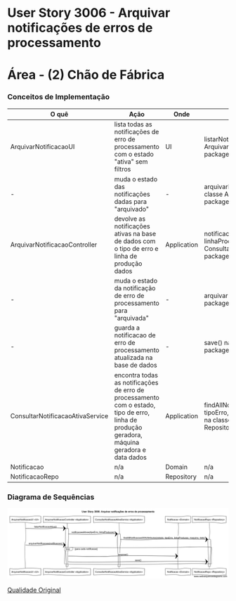 # User Story 3006 - Arquivar notificações de erros de processamento

# Área - (2) Chão de Fábrica

### Conceitos de Implementação

| O quê                            | Ação                                                         | Onde        | Método                                                       |
| -------------------------------- | ------------------------------------------------------------ | ----------- | ------------------------------------------------------------ |
| ArquivarNotificacaoUI            | lista todas as notificações de erro de processamento com o estado "ativa" sem filtros | UI          | listarNotificacaoAtiva() na classe ArquivarNotificacaoController na package Application |
| -                                | muda o estado das notificações dadas para "arquivado"        | -           | arquivarNotificacoes(notificacoes) na classe ArquivarNotificacaoController na package Application |
| ArquivarNotificacaoController    | devolve as notificações ativas na base de dados com o tipo de erro e linha de produção dados | Application | notificacoesAtivas(tipoErro, linhaProducao) na classe ConsultarNotificacaoAtivaService na package Application |
| -                                | muda o estado da notificação de erro de processamento para "arquivada" | -           | arquivar() na classe Notificacao na package Domain           |
| -                                | guarda a notificacao de erro de processamento atualizada na base de dados | -           | save() na classe NotificacaoRepo na package Repository       |
| ConsultarNotificacaoAtivaService | encontra todas as notificações de erro de processamento com o estado, tipo de erro, linha de produção geradora, máquina geradora e data dados | Application | findAllNotificacoesWithAttributes(estado, tipoErro, linhaProducao, maquina, data) na classe NotificacaoRepo na package Repository |
| Notificacao                      | n/a                                                          | Domain      | n/a                                                          |
| NotificacaoRepo                  | n/a                                                          | Repository  | n/a                                                          |

### Diagrama de Sequências

![](../../diagrams/3006/3006_SD.png)

[Qualidade Original](https://bitbucket.org/1181056/lei_isep_2019_20_sem4_2di_1170894_1180871_1181053_1181056_1180/src/master/documentation/USER%20STORIES/diagrams/3006/3006_SD.png)
